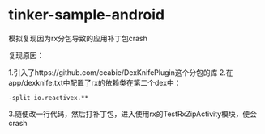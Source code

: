 # tinker-sample-android
模拟复现因为rx分包导致的应用补丁包crash

复现原因：

1.引入了https://github.com/ceabie/DexKnifePlugin这个分包的库
2.在app/dexknife.txt中配置了rx的依赖类在第二个dex中：
```
-split io.reactivex.**
```
3.随便改一行代码，然后打补丁包，进入使用rx的TestRxZipActivity模块，便会crash
